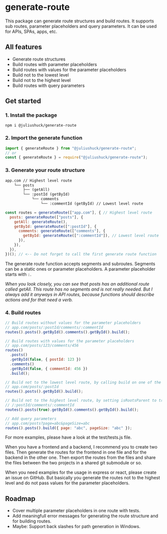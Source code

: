 # generate-route

This package can generate route structures and build routes. It supports sub routes, parameter placeholders and query parameters. It can be used for APIs, SPAs, apps, etc.

## All features

- Generate route structures
- Build routes with parameter placeholders
- Build routes with values for the parameter placeholders
- Build not to the lowest level
- Build not to the highest level
- Build routes with query parameters

## Get started

### 1. Install the package

```shell
npm i @juliushuck/generate-route
```

### 2. Import the generate function

```js
import { generateRoute } from "@juliushuck/generate-route";
// or
const { generateRoute } = require("@juliushuck/generate-route");
```

### 3. Generate your route structure

```txt
app.com // Highest level route
    └── posts
        ├── (getAll)
        └── :postId (getById)
            └── comments
                └── :commentId (getById) // Lowest level route
```

```js
const routes = generateRoute(["app.com"], { // Highest level route
  posts: generateRoute(["posts"], {
    getAll: generateRoute(),
    getById: generateRoute([":postId"], {
      comments: generateRoute(["comments"], {
        getById: generateRoute([":commentId"]), // Lowest level route
      }),
    }),
  }),
})(); // <-- Do not forget to call the first generate route function
```

The generate route function accepts segments and subroutes. Segments can be a static ones or parameter placeholders. A parameter placeholder starts with `:`.

_When you look closely, you can see that posts has an additional route called getAll. This route has no segments and is not really needed. But I always add it anyways in API routes, because functions should describe actions and for that need a verb._

### 4. Build routes

```js
// Build routes without values for the parameter placeholders
// app.com/posts/:postId/comments/:commentId
routes().posts().getById().comments().getById().build();

// Build routes with values for the parameter placeholders
// app.com/posts/123/comments/456
routes()
  .posts()
  .getById(false, { postId: 123 })
  .comments()
  .getById(false, { commentId: 456 })
  .build();

// Build not to the lowest level route, by calling build on one of the higher level routes
// app.com/posts/:postId
routes().posts().getById().build();

// Build not to the highest level route, by setting isRootsParent to true on one of the lower level routes
// /:postId/comments/:commentId
routes().posts(true).getById().comments().getById().build();

// Add query parameters
// app.com/posts?page=abc&pageSize=abc
routes().posts().build({ page: "abc", pageSize: "abc" });
```

For more examples, please have a look at the test/tests.js file.

When you have a frontend and a backend, I recommend you to create two files. Then generate the routes for the frontend in one file and for the backend in the other one. Then export the routes from the files and share the files between the two projects in a shared git submodule or so.

When you need examples for the usage in express or react, please create an issue on GitHub. But basically you generate the routes not to the highest level and do not pass values for the parameter placeholders.

## Roadmap

- Cover multiple parameter placeholders in one route with tests.
- Add meaningfull error messages for generating the route structure and for building routes.
- Maybe: Support back slashes for path generation in Windows.
